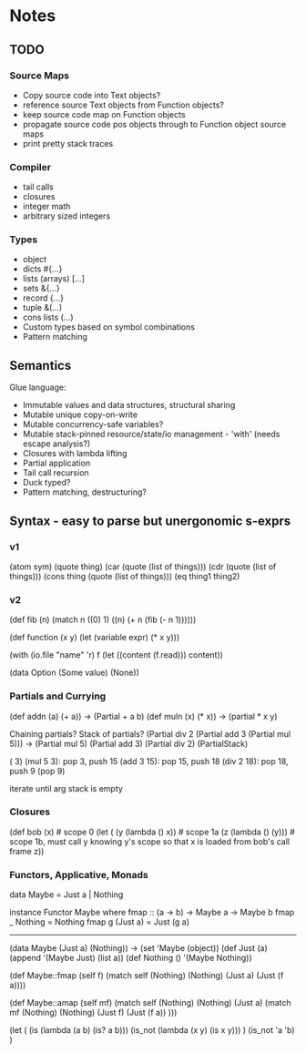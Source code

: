 # Notes

## TODO

### Source Maps

 - Copy source code into Text objects?
 - reference source Text objects from Function objects?
 - keep source code map on Function objects
 - propagate source code pos objects through to Function object source maps
 - print pretty stack traces

### Compiler

 - tail calls
 - closures
 - integer math
 - arbitrary sized integers

### Types

 - object
 - dicts #{...}
 - lists (arrays) [...]
 - sets &{...}
 - record {...}
 - tuple &(...)
 - cons lists (...)
 - Custom types based on symbol combinations
 - Pattern matching

## Semantics

Glue language:
 - Immutable values and data structures, structural sharing
 - Mutable unique copy-on-write
 - Mutable concurrency-safe variables?
 - Mutable stack-pinned resource/state/io management - 'with' (needs escape analysis?)
 - Closures with lambda lifting
 - Partial application
 - Tail call recursion
 - Duck typed?
 - Pattern matching, destructuring?

## Syntax - easy to parse but unergonomic s-exprs

### v1

(atom sym)
(quote thing)
(car (quote (list of things)))
(cdr (quote (list of things)))
(cons thing (quote (list of things)))
(eq thing1 thing2)

### v2

(def fib (n)
  (match n
    ((0) 1)
    ((n) (+ n (fib (- n 1))))))

(def function (x y)
  (let (variable expr)
    (* x y)))

(with (io.file "name" 'r) f
  (let 
    ((content (f.read)))
    content))

(data Option
  (Some value)
  (None))

### Partials and Currying

(def addn (a) (+ a)) -> (Partial + a b)
(def muln (x) (* x)) -> (partial * x y)

Chaining partials? Stack of partials?
(Partial div 2 (Partial add 3 (Partial mul 5)))
->
(Partial mul 5)
(Partial add 3)
(Partial div 2)
(PartialStack)

(<PartialStack> 3)
(mul 5 3): pop 3, push 15
(add 3 15): pop 15, push 18
(div 2 18): pop 18, push 9
(pop 9)

iterate until arg stack is empty

### Closures

(def bob (x)             # scope 0
  (let (
    (y (lambda () x))    # scope 1a
    (z (lambda () (y)))  # scope 1b, must call y knowing y's scope so that x is loaded from bob's call frame
    z))

### Functors, Applicative, Monads

data Maybe = Just a | Nothing

instance Functor Maybe where
  fmap :: (a -> b) -> Maybe a -> Maybe b
  fmap _ Nothing  = Nothing
  fmap g (Just a) = Just (g a)

---

(data Maybe 
    (Just a)
    (Nothing))
->
(set 'Maybe (object))
(def Just (a) (append '(Maybe Just) (list a))
(def Nothing () '(Maybe Nothing))

(def Maybe::fmap (self f)
  (match self
    (Nothing) (Nothing)
    (Just a) (Just (f a))))

(def Maybe::amap (self mf)
  (match self
    (Nothing) (Nothing)
    (Just a) (match mf
      (Nothing) (Nothing)
      (Just f) (Just (f a))
)))


(let 
  (
    (is (lambda (a b) (is? a b)))
    (is_not (lambda (x y) (is x y)))
  )
  (is_not 'a 'b)
)
